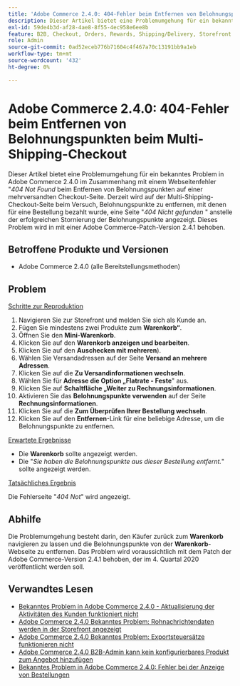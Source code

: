 ```yaml
---
title: 'Adobe Commerce 2.4.0: 404-Fehler beim Entfernen von Belohnungspunkten beim Multi-Shipping-Checkout'
description: Dieser Artikel bietet eine Problemumgehung für ein bekanntes Problem in Adobe Commerce 2.4.0 im Zusammenhang mit dem Fehler „404 Not Found*" auf einer Web-Seite beim Entfernen von Belohnungspunkten auf einer Kasse mit mehreren Sendungen. Derzeit wird auf der Multi-Shipping-Checkout-Seite beim Versuch, Belohnungspunkte zu entfernen, mit denen für eine Bestellung bezahlt wurde, eine Seite "*404 Nicht gefunden* " anstelle der erfolgreichen Stornierung von Belohnungspunkten angezeigt. Dieses Problem wird in mit einer Adobe Commerce-Patch-Version 2.4.1 behoben.
exl-id: 59de4b3d-af28-4ae8-8f55-4ec958e6ee8b
feature: B2B, Checkout, Orders, Rewards, Shipping/Delivery, Storefront
role: Admin
source-git-commit: 0ad52eceb776b71604c4f467a70c13191bb9a1eb
workflow-type: tm+mt
source-wordcount: '432'
ht-degree: 0%

---
```


# Adobe Commerce 2.4.0: 404-Fehler beim Entfernen von Belohnungspunkten beim Multi-Shipping-Checkout

Dieser Artikel bietet eine Problemumgehung für ein bekanntes Problem in Adobe Commerce 2.4.0 im Zusammenhang mit einem Webseitenfehler &quot;*404 Not Found* beim Entfernen von Belohnungspunkten auf einer mehrversandten Checkout-Seite. Derzeit wird auf der Multi-Shipping-Checkout-Seite beim Versuch, Belohnungspunkte zu entfernen, mit denen für eine Bestellung bezahlt wurde, eine Seite &quot;*404 Nicht gefunden* &quot; anstelle der erfolgreichen Stornierung der Belohnungspunkte angezeigt. Dieses Problem wird in mit einer Adobe Commerce-Patch-Version 2.4.1 behoben.

## Betroffene Produkte und Versionen

* Adobe Commerce 2.4.0 (alle Bereitstellungsmethoden)

## Problem

<u>Schritte zur Reproduktion</u>

1. Navigieren Sie zur Storefront und melden Sie sich als Kunde an.
1. Fügen Sie mindestens zwei Produkte zum **Warenkorb“**.
1. Öffnen Sie den **Mini-Warenkorb**.
1. Klicken Sie auf den **Warenkorb anzeigen und bearbeiten**.
1. Klicken Sie auf den **Auschecken mit mehreren**).
1. Wählen Sie Versandadressen auf der Seite **Versand an mehrere Adressen**.
1. Klicken Sie auf die **Zu Versandinformationen wechseln**.
1. Wählen Sie für **Adresse die Option „Flatrate - Feste**&quot; aus.
1. Klicken Sie auf **Schaltfläche „Weiter zu Rechnungsinformationen**.
1. Aktivieren Sie das **Belohnungspunkte verwenden** auf der Seite **Rechnungsinformationen**.
1. Klicken Sie auf die **Zum Überprüfen Ihrer Bestellung wechseln**.
1. Klicken Sie auf den **Entfernen**-Link für eine beliebige Adresse, um die Belohnungspunkte zu entfernen.

<u>Erwartete Ergebnisse</u>

* Die **Warenkorb** sollte angezeigt werden.
* Die &quot;*Sie haben die Belohnungspunkte aus dieser Bestellung entfernt.*&quot; sollte angezeigt werden.

<u>Tatsächliches Ergebnis</u>

Die Fehlerseite &quot;*404 Not*&quot; wird angezeigt.

## Abhilfe

Die Problemumgehung besteht darin, den Käufer zurück zum **Warenkorb** navigieren zu lassen und die Belohnungspunkte von der **Warenkorb**-Webseite zu entfernen. Das Problem wird voraussichtlich mit dem Patch der Adobe Commerce-Version 2.4.1 behoben, der im 4. Quartal 2020 veröffentlicht werden soll.

## Verwandtes Lesen

* [Bekanntes Problem in Adobe Commerce 2.4.0 - Aktualisierung der Aktivitäten des Kunden funktioniert nicht](/help/troubleshooting/miscellaneous/magento-2-4-0-refresh-on-customer-activities-does-not-work.md)
* [Adobe Commerce 2.4.0 Bekanntes Problem: Rohnachrichtendaten werden in der Storefront angezeigt](/help/troubleshooting/storefront/magento-2-4-0-issue-storefront-raw-message-data-display.md)
* [Adobe Commerce 2.4.0 Bekanntes Problem: Exportsteuersätze funktionieren nicht](/help/troubleshooting/miscellaneous/magento-2-4-0-known-issue-export-tax-rates-does-not-work.md)
* [Adobe Commerce 2.4.0 B2B-Admin kann kein konfigurierbares Produkt zum Angebot hinzufügen](/help/troubleshooting/miscellaneous/magento-2-4-0-b2b-admin-can-t-add-configurable-product-to-quote.md)
* [Bekanntes Problem in Adobe Commerce 2.4.0: Fehler bei der Anzeige von Bestellungen](/help/troubleshooting/storefront/magento-2-4-0-known-issue-orders-display-error.md)

